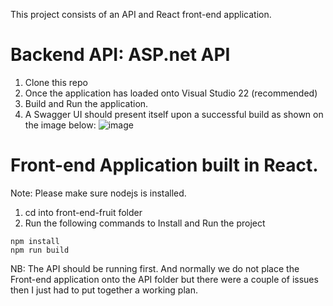 This project consists of an API and React front-end application.

# Backend API: ASP.net API
1. Clone this repo
2. Once the application has loaded onto Visual Studio 22 (recommended)
3. Build and Run the application.
4. A Swagger UI should present itself upon a successful build as shown on the image below:
   ![image](https://github.com/user-attachments/assets/411d845f-8f68-4666-8742-6a48594dbcc7)

# Front-end Application built in React.
Note: Please make sure nodejs is installed.
1. cd into front-end-fruit folder
2. Run the following commands to Install and Run the project
```
npm install
npm run build
```
NB: The API should be running first. And normally we do not place the Front-end application onto the API folder but there were a couple of issues then I just had to put together a working plan.
